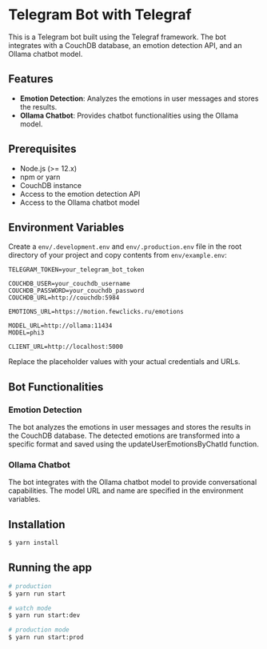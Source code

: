 # Telegram Bot with Telegraf

This is a Telegram bot built using the Telegraf framework. The bot integrates with a CouchDB database, an emotion detection API, and an Ollama chatbot model.

## Features

- **Emotion Detection**: Analyzes the emotions in user messages and stores the results.
- **Ollama Chatbot**: Provides chatbot functionalities using the Ollama model.

## Prerequisites

- Node.js (>= 12.x)
- npm or yarn
- CouchDB instance
- Access to the emotion detection API
- Access to the Ollama chatbot model

## Environment Variables

Create a `env/.development.env` and `env/.production.env` file in the root directory of your project and copy contents from `env/example.env`:

```
TELEGRAM_TOKEN=your_telegram_bot_token

COUCHDB_USER=your_couchdb_username
COUCHDB_PASSWORD=your_couchdb_password
COUCHDB_URL=http://couchdb:5984

EMOTIONS_URL=https://motion.fewclicks.ru/emotions

MODEL_URL=http://ollama:11434
MODEL=phi3

CLIENT_URL=http://localhost:5000
```

Replace the placeholder values with your actual credentials and URLs.

## Bot Functionalities

### Emotion Detection

The bot analyzes the emotions in user messages and stores the results in the CouchDB database. The detected emotions are transformed into a specific format and saved using the updateUserEmotionsByChatId function.

### Ollama Chatbot

The bot integrates with the Ollama chatbot model to provide conversational capabilities. The model URL and name are specified in the environment variables.

## Installation

```bash
$ yarn install
```

## Running the app

```bash
# production
$ yarn run start

# watch mode
$ yarn run start:dev

# production mode
$ yarn run start:prod
```

```

```

```

```
